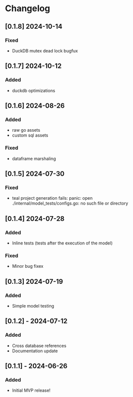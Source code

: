 # Changelog

## [0.1.8] 2024-10-14

### Fixed

- DuckDB mutex dead lock bugfux

## [0.1.7] 2024-10-12

### Added

- duckdb optimizations

## [0.1.6] 2024-08-26

### Added

- raw go assets
- custom sql assets

### Fixed

- dataframe marshaling

## [0.1.5] 2024-07-30

### Fixed

- teal project generation fails: panic: open ./internal/model_tests/configs.go: no such file or directory

## [0.1.4] 2024-07-28

### Added

- Inline tests (tests after the execution of the model)

### Fixed

- Minor bug fixex

## [0.1.3] 2024-07-19

### Added

- Simple model testing

## [0.1.2] - 2024-07-12

### Added

- Cross database references
- Documentation update

## [0.1.1] - 2024-06-26

### Added

- Initial MVP release!
